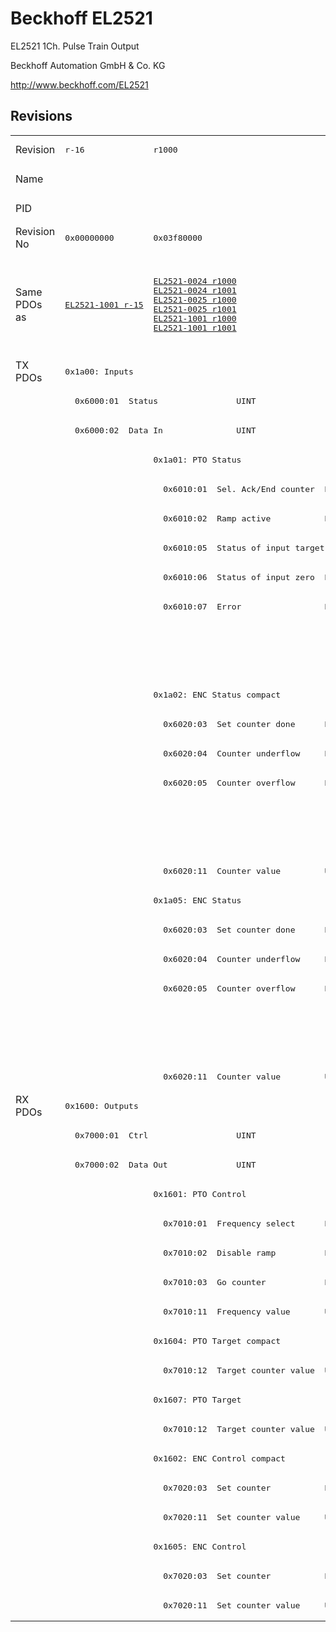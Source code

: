 # Beckhoff EL2521

EL2521 1Ch. Pulse Train Output

Beckhoff Automation GmbH & Co. KG

http://www.beckhoff.com/EL2521

## Revisions
<table>
<tr >
<td>Revision</td>
<td><pre>r-16</pre></td>
<td><pre>r1000</pre></td>
<td><pre>r1001</pre></td>
<td><pre>r1002</pre></td>
<td><pre>r1003</pre></td>
<td><pre>r1004</pre></td>
<td><pre>r1005</pre></td>
<td><pre>r1006</pre></td>
</tr>
<tr >
<td>Name</td>
<td colspan=8 align="center"><pre>EL2521 1Ch. Pulse Train Output</pre></td>
</tr>
<tr >
<td>PID</td>
<td colspan=8 align="center"><pre>0x09d93052</pre></td>
</tr>
<tr >
<td>Revision No</td>
<td><pre>0x00000000</pre></td>
<td><pre>0x03f80000</pre></td>
<td><pre>0x03f90000</pre></td>
<td><pre>0x03fa0000</pre></td>
<td><pre>0x03fb0000</pre></td>
<td><pre>0x03fc0000</pre></td>
<td><pre>0x03fd0000</pre></td>
<td><pre>0x03fe0000</pre></td>
</tr>
<tr >
<td>Same PDOs as</td>
<td><pre><a href="EL2521-1001">EL2521-1001 r-15</a></pre></td>
<td><pre><a href="EL2521-0024">EL2521-0024 r1000</a><br/><a href="EL2521-0024">EL2521-0024 r1001</a><br/><a href="EL2521-0025">EL2521-0025 r1000</a><br/><a href="EL2521-0025">EL2521-0025 r1001</a><br/><a href="EL2521-1001">EL2521-1001 r1000</a><br/><a href="EL2521-1001">EL2521-1001 r1001</a></pre></td>
<td colspan=2 align="center"><pre></pre></td>
<td colspan=3 align="center"><pre><a href="EL2521-0024">EL2521-0024 r1002</a><br/><a href="EL2521-0024">EL2521-0024 r1003</a><br/><a href="EL2521-0024">EL2521-0024 r1004</a><br/><a href="EL2521-0025">EL2521-0025 r1002</a><br/><a href="EL2521-0025">EL2521-0025 r1003</a><br/><a href="EL2521-0025">EL2521-0025 r1004</a><br/><a href="EL2521-1001">EL2521-1001 r1002</a><br/><a href="EL2521-1001">EL2521-1001 r1003</a><br/><a href="EL2521-1001">EL2521-1001 r1004</a></pre></td>
<td><pre><a href="EL2521-0024">EL2521-0024 r1005</a><br/><a href="EL2521-0025">EL2521-0025 r1005</a></pre></td>
</tr>
<tr class="txpdo pdosection">
<td rowspan=25 valign=top>TX PDOs</td>
<td colspan=8 align="left"><pre>0x1a00: Inputs</pre></td>
<td></td>
</tr>
<tr class="txpdo">
<td colspan=8 align="left"><pre>  0x6000:01  Status                UINT</pre></td>
</tr>
<tr class="txpdo">
<td colspan=8 align="left"><pre>  0x6000:02  Data In               UINT</pre></td>
</tr>
<tr class="txpdo pdosection">
<td></td>
<td colspan=7 align="left"><pre>0x1a01: PTO Status</pre></td>
</tr>
<tr class="txpdo">
<td></td>
<td><pre>  0x6010:01  Sel. Ack/End counter  BOOL</pre></td>
<td colspan=6 align="left"><pre>  0x6010:01  Status__Sel. Ack/End counter  BOOL</pre></td>
</tr>
<tr class="txpdo">
<td></td>
<td><pre>  0x6010:02  Ramp active           BOOL</pre></td>
<td colspan=6 align="left"><pre>  0x6010:02  Status__Ramp active   BOOL</pre></td>
</tr>
<tr class="txpdo">
<td></td>
<td><pre>  0x6010:05  Status of input target  BOOL</pre></td>
<td colspan=6 align="left"><pre>  0x6010:05  Status__Status of input target  BOOL</pre></td>
</tr>
<tr class="txpdo">
<td></td>
<td><pre>  0x6010:06  Status of input zero  BOOL</pre></td>
<td colspan=6 align="left"><pre>  0x6010:06  Status__Status of input zero  BOOL</pre></td>
</tr>
<tr class="txpdo">
<td></td>
<td><pre>  0x6010:07  Error                 BOOL</pre></td>
<td colspan=6 align="left"><pre>  0x6010:07  Status__Error         BOOL</pre></td>
</tr>
<tr class="txpdo">
<td colspan=7 align="left"></td>
<td><pre>  0x6010:0e  Status__Sync error    BOOL</pre></td>
</tr>
<tr class="txpdo">
<td colspan=7 align="left"></td>
<td><pre>  0x6010:10  Status__TxPDO Toggle  BOOL</pre></td>
</tr>
<tr class="txpdo pdosection">
<td></td>
<td colspan=7 align="left"><pre>0x1a02: ENC Status compact</pre></td>
</tr>
<tr class="txpdo">
<td></td>
<td><pre>  0x6020:03  Set counter done      BOOL</pre></td>
<td colspan=6 align="left"><pre>  0x6020:03  Status__Set counter done  BOOL</pre></td>
</tr>
<tr class="txpdo">
<td></td>
<td><pre>  0x6020:04  Counter underflow     BOOL</pre></td>
<td colspan=6 align="left"><pre>  0x6020:04  Status__Counter underflow  BOOL</pre></td>
</tr>
<tr class="txpdo">
<td></td>
<td><pre>  0x6020:05  Counter overflow      BOOL</pre></td>
<td colspan=6 align="left"><pre>  0x6020:05  Status__Counter overflow  BOOL</pre></td>
</tr>
<tr class="txpdo">
<td colspan=7 align="left"></td>
<td><pre>  0x6020:0e  Status__Sync error    BOOL</pre></td>
</tr>
<tr class="txpdo">
<td colspan=7 align="left"></td>
<td><pre>  0x6020:10  Status__TxPDO Toggle  BOOL</pre></td>
</tr>
<tr class="txpdo">
<td></td>
<td colspan=7 align="left"><pre>  0x6020:11  Counter value         UINT</pre></td>
</tr>
<tr class="txpdo pdosection">
<td></td>
<td colspan=7 align="left"><pre>0x1a05: ENC Status</pre></td>
</tr>
<tr class="txpdo">
<td></td>
<td><pre>  0x6020:03  Set counter done      BOOL</pre></td>
<td colspan=6 align="left"><pre>  0x6020:03  Status__Set counter done  BOOL</pre></td>
</tr>
<tr class="txpdo">
<td></td>
<td><pre>  0x6020:04  Counter underflow     BOOL</pre></td>
<td colspan=6 align="left"><pre>  0x6020:04  Status__Counter underflow  BOOL</pre></td>
</tr>
<tr class="txpdo">
<td></td>
<td><pre>  0x6020:05  Counter overflow      BOOL</pre></td>
<td colspan=6 align="left"><pre>  0x6020:05  Status__Counter overflow  BOOL</pre></td>
</tr>
<tr class="txpdo">
<td colspan=7 align="left"></td>
<td><pre>  0x6020:0e  Status__Sync error    BOOL</pre></td>
</tr>
<tr class="txpdo">
<td colspan=7 align="left"></td>
<td><pre>  0x6020:10  Status__TxPDO Toggle  BOOL</pre></td>
</tr>
<tr class="txpdo">
<td></td>
<td colspan=7 align="left"><pre>  0x6020:11  Counter value         UDINT</pre></td>
</tr>
<tr class="rxpdo pdosection">
<td rowspan=18 valign=top>RX PDOs</td>
<td colspan=8 align="left"><pre>0x1600: Outputs</pre></td>
<td></td>
</tr>
<tr class="rxpdo">
<td colspan=8 align="left"><pre>  0x7000:01  Ctrl                  UINT</pre></td>
</tr>
<tr class="rxpdo">
<td colspan=8 align="left"><pre>  0x7000:02  Data Out              UINT</pre></td>
</tr>
<tr class="rxpdo pdosection">
<td></td>
<td colspan=7 align="left"><pre>0x1601: PTO Control</pre></td>
</tr>
<tr class="rxpdo">
<td></td>
<td><pre>  0x7010:01  Frequency select      BOOL</pre></td>
<td colspan=6 align="left"><pre>  0x7010:01  Control__Frequency select  BOOL</pre></td>
</tr>
<tr class="rxpdo">
<td></td>
<td><pre>  0x7010:02  Disable ramp          BOOL</pre></td>
<td colspan=6 align="left"><pre>  0x7010:02  Control__Disable ramp  BOOL</pre></td>
</tr>
<tr class="rxpdo">
<td></td>
<td><pre>  0x7010:03  Go counter            BOOL</pre></td>
<td colspan=6 align="left"><pre>  0x7010:03  Control__Go counter   BOOL</pre></td>
</tr>
<tr class="rxpdo">
<td></td>
<td colspan=7 align="left"><pre>  0x7010:11  Frequency value       UINT</pre></td>
</tr>
<tr class="rxpdo pdosection">
<td></td>
<td colspan=7 align="left"><pre>0x1604: PTO Target compact</pre></td>
</tr>
<tr class="rxpdo">
<td></td>
<td colspan=7 align="left"><pre>  0x7010:12  Target counter value  UINT</pre></td>
</tr>
<tr class="rxpdo pdosection">
<td></td>
<td colspan=7 align="left"><pre>0x1607: PTO Target</pre></td>
</tr>
<tr class="rxpdo">
<td></td>
<td colspan=7 align="left"><pre>  0x7010:12  Target counter value  UDINT</pre></td>
</tr>
<tr class="rxpdo pdosection">
<td></td>
<td colspan=7 align="left"><pre>0x1602: ENC Control compact</pre></td>
</tr>
<tr class="rxpdo">
<td></td>
<td><pre>  0x7020:03  Set counter           BOOL</pre></td>
<td colspan=6 align="left"><pre>  0x7020:03  Control__Set counter  BOOL</pre></td>
</tr>
<tr class="rxpdo">
<td></td>
<td colspan=7 align="left"><pre>  0x7020:11  Set counter value     UINT</pre></td>
</tr>
<tr class="rxpdo pdosection">
<td></td>
<td colspan=7 align="left"><pre>0x1605: ENC Control</pre></td>
</tr>
<tr class="rxpdo">
<td></td>
<td><pre>  0x7020:03  Set counter           BOOL</pre></td>
<td colspan=6 align="left"><pre>  0x7020:03  Control__Set counter  BOOL</pre></td>
</tr>
<tr class="rxpdo">
<td></td>
<td colspan=7 align="left"><pre>  0x7020:11  Set counter value     UDINT</pre></td>
</tr>
</table>
